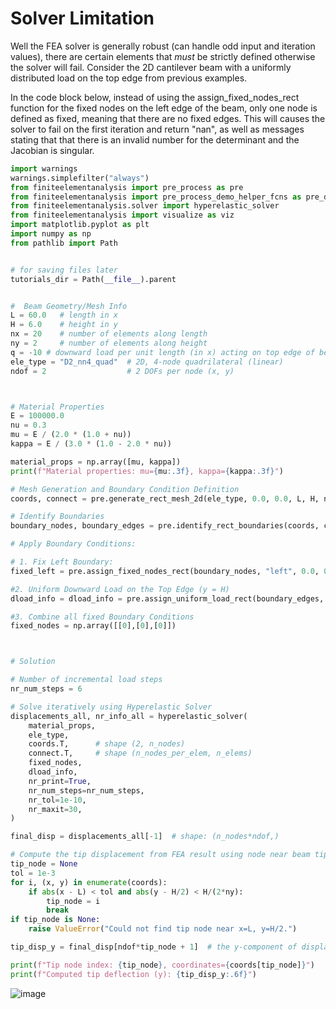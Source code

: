 # Solver Limitation
Well the FEA solver is generally robust (can handle odd input and iteration values), there are certain elements that *must* be strictly defined otherwise the solver will fail. Consider the 2D cantilever beam with a uniformly distributed load on the top edge from previous examples.

In the code block below, instead of using the assign_fixed_nodes_rect function for the fixed nodes on the left edge of the beam, only one node is defined as fixed, meaning that there are no fixed edges. This will causes the solver to fail on the first iteration and return "nan", as well as messages stating that that there is an invalid number for the determinant and the Jacobian is singular.



```python
import warnings
warnings.simplefilter("always")
from finiteelementanalysis import pre_process as pre
from finiteelementanalysis import pre_process_demo_helper_fcns as pre_demo
from finiteelementanalysis.solver import hyperelastic_solver
from finiteelementanalysis import visualize as viz
import matplotlib.pyplot as plt
import numpy as np
from pathlib import Path


# for saving files later
tutorials_dir = Path(__file__).parent


#  Beam Geometry/Mesh Info
L = 60.0   # length in x
H = 6.0    # height in y
nx = 20    # number of elements along length
ny = 2     # number of elements along height
q = -10 # downward load per unit length (in x) acting on top edge of beam
ele_type = "D2_nn4_quad"  # 2D, 4-node quadrilateral (linear)
ndof = 2                  # 2 DOFs per node (x, y)



# Material Properties
E = 100000.0
nu = 0.3
mu = E / (2.0 * (1.0 + nu))
kappa = E / (3.0 * (1.0 - 2.0 * nu))

material_props = np.array([mu, kappa])
print(f"Material properties: mu={mu:.3f}, kappa={kappa:.3f}")

# Mesh Generation and Boundary Condition Definition
coords, connect = pre.generate_rect_mesh_2d(ele_type, 0.0, 0.0, L, H, nx, ny)

# Identify Boundaries
boundary_nodes, boundary_edges = pre.identify_rect_boundaries(coords, connect, ele_type, 0, L, 0, H)

# Apply Boundary Conditions:

# 1. Fix Left Boundary:
fixed_left = pre.assign_fixed_nodes_rect(boundary_nodes, "left", 0.0, 0.0)

#2. Uniform Downward Load on the Top Edge (y = H)
dload_info = dload_info = pre.assign_uniform_load_rect(boundary_edges, "top", 0.0, q)

#3. Combine all fixed Boundary Conditions
fixed_nodes = np.array([[0],[0],[0]])



# Solution 

# Number of incremental load steps
nr_num_steps = 6

# Solve iteratively using Hyperelastic Solver
displacements_all, nr_info_all = hyperelastic_solver(
    material_props,
    ele_type,
    coords.T,      # shape (2, n_nodes)
    connect.T,     # shape (n_nodes_per_elem, n_elems)
    fixed_nodes,
    dload_info,
    nr_print=True,
    nr_num_steps=nr_num_steps,
    nr_tol=1e-10,
    nr_maxit=30,
)

final_disp = displacements_all[-1]  # shape: (n_nodes*ndof,)

# Compute the tip displacement from FEA result using node near beam tip (x = L, y = H/2)
tip_node = None
tol = 1e-3
for i, (x, y) in enumerate(coords):
    if abs(x - L) < tol and abs(y - H/2) < H/(2*ny):
        tip_node = i
        break
if tip_node is None:
    raise ValueError("Could not find tip node near x=L, y=H/2.")

tip_disp_y = final_disp[ndof*tip_node + 1]  # the y-component of displacement

print(f"Tip node index: {tip_node}, coordinates={coords[tip_node]}")
print(f"Computed tip deflection (y): {tip_disp_y:.6f}")

```
![image](https://github.com/user-attachments/assets/d929e61b-f197-4b74-aac5-03c765aabc69)

